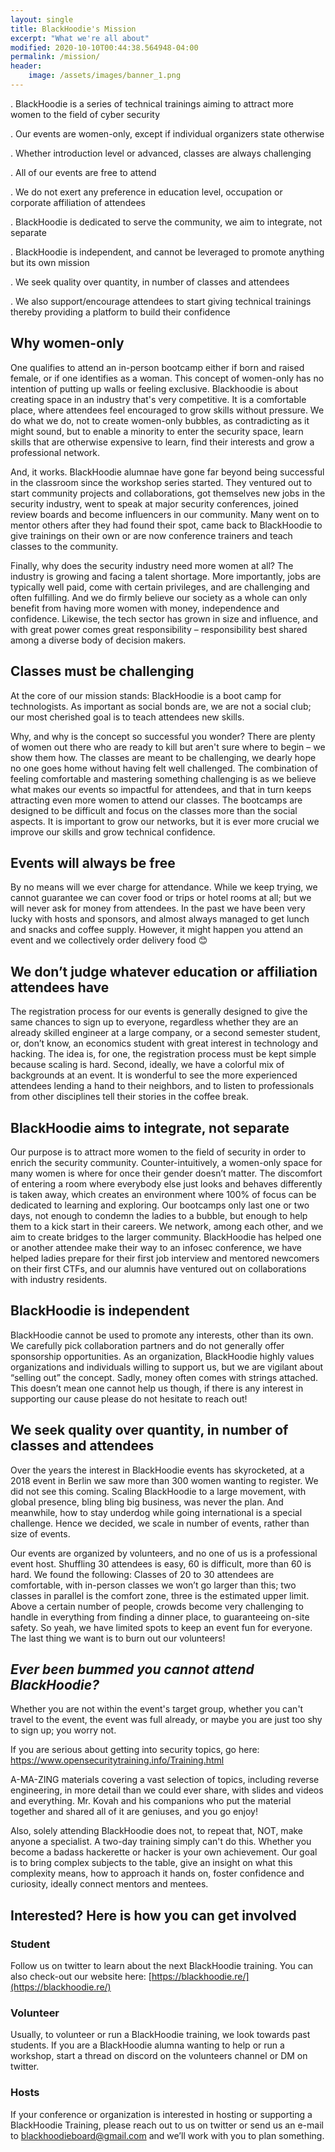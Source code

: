 ```yaml
---
layout: single
title: BlackHoodie's Mission
excerpt: "What we're all about"
modified: 2020-10-10T00:44:38.564948-04:00
permalink: /mission/
header:
    image: /assets/images/banner_1.png
---
```





. BlackHoodie is a series of technical trainings aiming to attract more women to the field of cyber security

. Our events are women-only, except if individual organizers state otherwise

. Whether introduction level or advanced, classes are always challenging

. All of our events are free to attend

. We do not exert any preference in education level, occupation or corporate affiliation of attendees

. BlackHoodie is dedicated to serve the community, we aim to integrate, not separate

. BlackHoodie is independent, and cannot be leveraged to promote anything but its own mission

. We seek quality over quantity, in number of classes and attendees

. We also support/encourage attendees to start giving technical trainings thereby providing a platform to build their confidence  

 


## Why women-only

One qualifies to attend an in-person bootcamp either if born and raised female, or if one identifies as a woman. This concept of women-only has no intention of putting up walls or feeling exclusive. Blackhoodie is about creating space in an industry that's very competitive. It is a comfortable place, where attendees feel encouraged to grow skills without pressure. We do what we do, not to create women-only bubbles, as contradicting as it might sound, but to enable a minority to enter the security space, learn skills that are otherwise expensive to learn, find their interests and grow a professional network.

And, it works. BlackHoodie alumnae have gone far beyond being successful in the classroom since the workshop series started. They ventured out to start community projects and collaborations, got themselves new jobs in the security industry, went to speak at major security conferences, joined review boards and become influencers in our community. Many went on to mentor others after they had found their spot, came back to BlackHoodie to give trainings on their own or are now conference trainers and teach classes to the community.

Finally, why does the security industry need more women at all? The industry is growing and facing a talent shortage. More importantly, jobs are typically well paid, come with certain privileges, and are challenging and often fulfilling. And we do firmly believe our society as a whole can only benefit from having more women with money, independence and confidence. Likewise, the tech sector has grown in size and influence, and with great power comes great responsibility – responsibility best shared among a diverse body of decision makers.


## Classes must be challenging

At the core of our mission stands: BlackHoodie is a boot camp for technologists. As important as social bonds are, we are not a social club; our most cherished goal is to teach attendees new skills.

Why, and why is the concept so successful you wonder? There are plenty of women out there who are ready to kill but aren't sure where to begin – we show them how. The classes are meant to be challenging, we dearly hope no one goes home without having felt well challenged. The combination of feeling comfortable and mastering something challenging is as we believe what makes our events so impactful for attendees, and that in turn keeps attracting even more women to attend our classes. The bootcamps are designed to be difficult and focus on the classes more than the social aspects. It is important to grow our networks, but it is ever more crucial we improve our skills and grow technical confidence.


## Events will always be free

By no means will we ever charge for attendance. While we keep trying, we cannot guarantee we can cover food or trips or hotel rooms at all; but we will never ask for money from attendees. In the past we have been very lucky with hosts and sponsors, and almost always managed to get lunch and snacks and coffee supply. However, it might happen you attend an event and we collectively order delivery food 😊


## We don’t judge whatever education or affiliation attendees have

The registration process for our events is generally designed to give the same chances to sign up to everyone, regardless whether they are an already skilled engineer at a large company, or a second semester student, or, don’t know, an economics student with great interest in technology and hacking. The idea is, for one, the registration process must be kept simple because scaling is hard. Second, ideally, we have a colorful mix of backgrounds at an event. It is wonderful to see the more experienced attendees lending a hand to their neighbors, and to listen to professionals from other disciplines tell their stories in the coffee break.


## BlackHoodie aims to integrate, not separate

Our purpose is to attract more women to the field of security in order to enrich the security community. Counter-intuitively, a women-only space for many women is where for once their gender doesn’t matter. The discomfort of entering a room where everybody else just looks and behaves differently is taken away, which creates an environment where 100% of focus can be dedicated to learning and exploring. Our bootcamps only last one or two days, not enough to condemn the ladies to a bubble, but enough to help them to a kick start in their careers. We network, among each other, and we aim to create bridges to the larger community. BlackHoodie has helped one or another attendee make their way to an infosec conference, we have helped ladies prepare for their first job interview and mentored newcomers on their first CTFs, and our alumnis have ventured out on collaborations with industry residents.


## BlackHoodie is independent

BlackHoodie cannot be used to promote any interests, other than its own. We carefully pick collaboration partners and do not generally offer sponsorship opportunities. As an organization, BlackHoodie highly values organizations and individuals willing to support us, but we are vigilant about “selling out” the concept. Sadly, money often comes with strings attached. This doesn’t mean one cannot help us though, if there is any interest in supporting our cause please do not hesitate to reach out!


## We seek quality over quantity, in number of classes and attendees

Over the years the interest in BlackHoodie events has skyrocketed, at a 2018 event in Berlin we saw more than 300 women wanting to register. We did not see this coming. Scaling BlackHoodie to a large movement, with global presence, bling bling big business, was never the plan. And meanwhile, how to stay underdog while going international is a special challenge. Hence we decided, we scale in number of events, rather than size of events.

Our events are organized by volunteers, and no one of us is a professional event host. Shuffling 30 attendees is easy, 60 is difficult, more than 60 is hard. We found the following: Classes of 20 to 30 attendees are comfortable, with in-person classes we won’t go larger than this; two classes in parallel is the comfort zone, three is the estimated upper limit. Above a certain number of people, crowds become very challenging to handle in everything from finding a dinner place, to guaranteeing on-site safety. So yeah, we have limited spots to keep an event fun for everyone. The last thing we want is to burn out our volunteers!

 


## **_Ever been bummed you cannot attend BlackHoodie?_**

Whether you are not within the event's target group, whether you can't travel to the event, the event was full already, or maybe you are just too shy to sign up; you worry not.

If you are serious about getting into security topics, go here: https://www.opensecuritytraining.info/Training.html 

A-MA-ZING materials covering a vast selection of topics, including reverse engineering, in more detail than we could ever share, with slides and videos and everything. Mr. Kovah and his companions who put the material together and shared all of it are geniuses, and you go enjoy!

Also, solely attending BlackHoodie does not, to repeat that, NOT, make anyone a specialist. A two-day training simply can't do this. Whether you become a badass hackerette or hacker is your own achievement. Our goal is to bring complex subjects to the table, give an insight on what this complexity means, how to approach it hands on, foster confidence and curiosity, ideally connect mentors and mentees. 


## Interested? Here is how you can get involved


### Student

Follow us on twitter to learn about the next BlackHoodie training. You can also check-out our website here: [https://blackhoodie.re/](https://blackhoodie.re/)


### Volunteer

Usually, to volunteer or run a BlackHoodie training, we look towards past students. If you are a BlackHoodie alumna wanting to help or run a workshop, start a thread on discord on the volunteers channel or DM on twitter.


### Hosts

If your conference or organization is interested in hosting or supporting a BlackHoodie Training, please reach out to us on twitter or send us an e-mail to blackhoodieboard@gmail.com and we’ll work with you to plan something.
